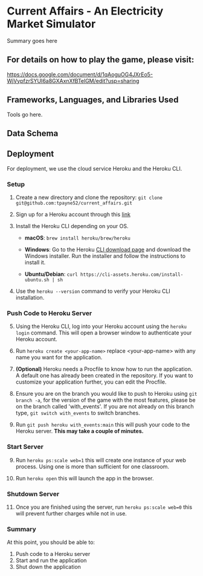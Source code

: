 # Current Affairs - An Electricity Market Simulator
Summary goes here

## For details on how to play the game, please visit:
https://docs.google.com/document/d/1qAoguOG4JXrEo5-WjVypfzrSYUI6a8GXAxnXfBTelGM/edit?usp=sharing

## Frameworks, Languages, and Libraries Used
Tools go here.

## Data Schema

## Deployment

For deployment, we use the cloud service Heroku and the Heroku CLI.

### Setup

1. Create a new directory and clone the repository: `git clone git@github.com:tpayne52/current_affairs.git`

2. Sign up for a Heroku account through this [link](https://signup.heroku.com/login)

3. Install the Heroku CLI depending on your OS.

    - **macOS**: `brew install heroku/brew/heroku`
    
    - **Windows**: Go to the Heroku [CLI download page](https://devcenter.heroku.com/articles/heroku-cli#install-the-heroku-cli) and download the Windows installer. Run the installer and follow the instructions to install it.
    
    - **Ubuntu/Debian**: `curl https://cli-assets.heroku.com/install-ubuntu.sh | sh`

4. Use the `heroku --version` command to verify your Heroku CLI installation.

### Push Code to Heroku Server

5. Using the Heroku CLI, log into your Heroku account using the `heroku login` command. This will open a browser window to authenticate your Heroku account.

6. Run `heroku create <your-app-name>` replace \<your-app-name\> with any name you want for the application.

7. **(Optional)** Heroku needs a Procfile to know how to run the application. A default one has already been created in the repository. If you want to customize your application further, you can edit the Procfile.

8. Ensure you are on the branch you would like to push to Heroku using `git branch -a`, for the version of the game with the most features, please be on the branch called 'with_events'. If you are not already on this branch type,  `git switch with_events` to switch branches.

9. Run `git push heroku with_events:main` this will push your code to the Heroku server. **This may take a couple of minutes.**

### Start Server

9. Run `heroku ps:scale web=1` this will create one instance of your web process. Using one is more than sufficient for one classroom.

10. Run `heroku open` this will launch the app in the browser.

### Shutdown Server

11. Once you are finished using the server, run `heroku ps:scale web=0` this will prevent further charges while not in use.

### Summary
At this point, you should be able to:

1. Push code to a Heroku server
2. Start and run the application
3. Shut down the application



